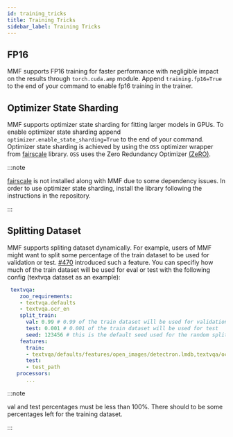 ```yaml
---
id: training_tricks
title: Training Tricks
sidebar_label: Training Tricks
---
```


## FP16

MMF supports FP16 training for faster performance with negligible impact on
the results through `torch.cuda.amp` module. Append `training.fp16=True` to
the end of your command to enable fp16 training in the trainer.

## Optimizer State Sharding

MMF supports optimizer state sharding for fitting larger models in GPUs. To enable optimizer state sharding append `optimizer.enable_state_sharding=True` to the end of your command. Optimizer state sharding is achieved by using the `OSS` optimizer wrapper from [fairscale](https://github.com/facebookresearch/fairscale) library. `OSS` uses the Zero Redundancy Optimizer [(ZeRO)](https://arxiv.org/abs/1910.02054).

:::note

[fairscale](https://github.com/facebookresearch/fairscale) is not installed along with MMF due to some dependency issues. In order to use optimizer state sharding, install the library following the instructions in the repository.

:::

## Splitting Dataset

MMF supports spliting dataset dynamically. For example, users of MMF might want to split some percentage of the train dataset to be used for validation or test. [#470](https://github.com/facebookresearch/mmf/pull/470) introduced such a feature. You can specifiy how much of the train dataset will be used for eval or test with the following config (textvqa dataset as an example):

```yaml
 textvqa:
    zoo_requirements:
    - textvqa.defaults
    - textvqa.ocr_en
    split_train:
      val: 0.99 # 0.99 of the train dataset will be used for validation
      test: 0.001 # 0.001 of the train dataset will be used for test
      seed: 123456 # this is the default seed used for the random split. This line is optional.
    features:
      train:
      - textvqa/defaults/features/open_images/detectron.lmdb,textvqa/ocr_en/features/ocr_en_frcn_features.lmdb
      test:
      - test_path
   processors:
      ...
```

:::note

val and test percentages must be less than 100%. There should to be some percentages left for the training dataset.

:::

